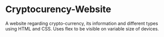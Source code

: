 # Cryptocurency-Website
A website regarding crypto-currency, its information and different types using HTML and CSS. 
Uses flex to be visible on variable size of devices.
